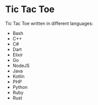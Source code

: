 # Tic Tac Toe

Tic Tac Toe written in different languages:

- Bash
- C++
- C#
- Dart
- Elixir
- Go
- NodeJS
- Java
- Kotlin
- PHP
- Python
- Ruby
- Rust

